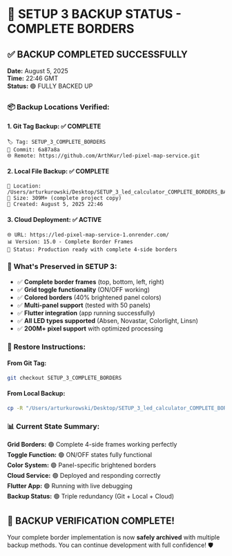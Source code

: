 # 🎯 SETUP 3 BACKUP STATUS - COMPLETE BORDERS

## ✅ **BACKUP COMPLETED SUCCESSFULLY**

**Date:** August 5, 2025  
**Time:** 22:46 GMT  
**Status:** 🟢 FULLY BACKED UP

### 📦 **Backup Locations Verified:**

#### **1. Git Tag Backup:** ✅ COMPLETE
```
🏷️ Tag: SETUP_3_COMPLETE_BORDERS
📍 Commit: 6a87a8a
🌐 Remote: https://github.com/ArthKur/led-pixel-map-service.git
```

#### **2. Local File Backup:** ✅ COMPLETE
```
📂 Location: /Users/arturkurowski/Desktop/SETUP_3_led_calculator_COMPLETE_BORDERS_BACKUP/
💾 Size: 309M+ (complete project copy)
📅 Created: August 5, 2025 22:46
```

#### **3. Cloud Deployment:** ✅ ACTIVE
```
🌐 URL: https://led-pixel-map-service-1.onrender.com/
📊 Version: 15.0 - Complete Border Frames
🎯 Status: Production ready with complete 4-side borders
```

### 🎨 **What's Preserved in SETUP 3:**

- ✅ **Complete border frames** (top, bottom, left, right)
- ✅ **Grid toggle functionality** (ON/OFF working)  
- ✅ **Colored borders** (40% brightened panel colors)
- ✅ **Multi-panel support** (tested with 50 panels)
- ✅ **Flutter integration** (app running successfully)
- ✅ **All LED types supported** (Absen, Novastar, Colorlight, Linsn)
- ✅ **200M+ pixel support** with optimized processing

### 🚀 **Restore Instructions:**

#### **From Git Tag:**
```bash
git checkout SETUP_3_COMPLETE_BORDERS
```

#### **From Local Backup:**
```bash
cp -R "/Users/arturkurowski/Desktop/SETUP_3_led_calculator_COMPLETE_BORDERS_BACKUP" "PROJECT /led_calculator_2_0"
```

### 📊 **Current State Summary:**

**Grid Borders:** 🟢 Complete 4-side frames working perfectly  
**Toggle Function:** 🟢 ON/OFF states fully functional  
**Color System:** 🟢 Panel-specific brightened borders  
**Cloud Service:** 🟢 Deployed and responding correctly  
**Flutter App:** 🟢 Running with live debugging  
**Backup Status:** 🟢 Triple redundancy (Git + Local + Cloud)

## 🎉 **BACKUP VERIFICATION COMPLETE!**

Your complete border implementation is now **safely archived** with multiple backup methods. You can continue development with full confidence! 🛡️